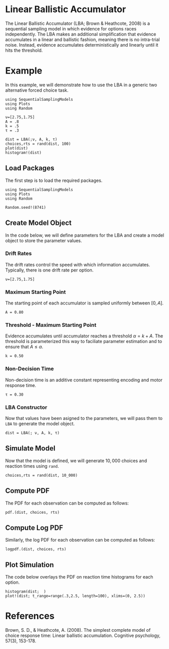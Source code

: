 # Linear Ballistic Accumulator

The Linear Ballistic Accumulator (LBA; Brown & Heathcote, 2008) is a sequential sampling model in which evidence for options races independently. The LBA makes an additional simplification that evidence accumulates in a linear and ballistic fashion, meaning there is no intra-trial noise. Instead, evidence accumulates deterministically and linearly until it hits the threshold.

# Example
In this example, we will demonstrate how to use the LBA in a generic two alternative forced choice task. 
```@setup lba
using SequentialSamplingModels
using Plots
using Random

ν=[2.75,1.75]
A = .8
k = .5
τ = .3

dist = LBA(;ν, A, k, τ) 
choices,rts = rand(dist, 100)
plot(dist)
histogram!(dist)
```

## Load Packages
The first step is to load the required packages.

```@example lba
using SequentialSamplingModels
using Plots
using Random

Random.seed!(8741)
```
## Create Model Object
In the code below, we will define parameters for the LBA and create a model object to store the parameter values. 

### Drift Rates

The drift rates control the speed with which information accumulates. Typically, there is one drift rate per option. 

```@example lba
ν=[2.75,1.75]
```

### Maximum Starting Point

The starting point of each accumulator is sampled uniformly between $[0,A]$.

```@example lba 
A = 0.80
```
### Threshold - Maximum Starting Point

Evidence accumulates until accumulator reaches a threshold $\alpha = k +A$. The threshold is parameterized this way to faciliate parameter estimation and to ensure that $A \le \alpha$.
```@example lba 
k = 0.50
```
### Non-Decision Time

Non-decision time is an additive constant representing encoding and motor response time. 
```@example lba 
τ = 0.30
```
### LBA Constructor 

Now that values have been asigned to the parameters, we will pass them to `LBA` to generate the model object.

```@example lba 
dist = LBA(; ν, A, k, τ) 
```
## Simulate Model

Now that the model is defined, we will generate $10,000$ choices and reaction times using `rand`. 

 ```@example lba 
 choices,rts = rand(dist, 10_000)
```
## Compute PDF
The PDF for each observation can be computed as follows:
 ```@example lba 
pdf.(dist, choices, rts)
```

## Compute Log PDF
Similarly, the log PDF for each observation can be computed as follows:

 ```@example lba 
logpdf.(dist, choices, rts)
```

## Plot Simulation
The code below overlays the PDF on reaction time histograms for each option.
 ```@example lba 
histogram(dist;  )
plot!(dist; t_range=range(.3,2.5, length=100), xlims=(0, 2.5))

```
# References

Brown, S. D., & Heathcote, A. (2008). The simplest complete model of choice response time: Linear ballistic accumulation. Cognitive psychology, 57(3), 153-178.